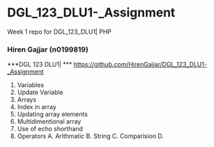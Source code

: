 # DGL_123_DLU1-_Assignment
Week 1 repo for DGL_123_DLU1| PHP
### Hiren Gajjar (n0199819)
***DGL 123 DLU1| ***
https://github.com/HirenGajjar/DGL_123_DLU1-_Assignment

1. Variables
2. Update Variable
3. Arrays
4. Index in array
5. Updating array elements
6. Multidimentional array
7. Use of echo shorthand
8. Operators
    A. Arithmatic
    B. String
    C. Comparision
    D. 
